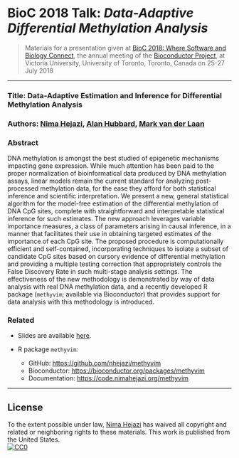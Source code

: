 # BioC 2018 Talk: _Data-Adaptive Differential Methylation Analysis_

> Materials for a presentation given at [BioC 2018: Where Software and Biology
> Connect](http://bioc2018.bioconductor.org/), the annual meeting of the
> [Bioconductor Project](https://bioconductor.org), at Victoria University,
> University of Toronto, Toronto, Canada on 25-27 July 2018

---

### Title: Data-Adaptive Estimation and Inference for Differential Methylation Analysis

### Authors: [Nima Hejazi](https://statistics.berkeley.edu/~nhejazi), [Alan Hubbard](https://hubbard.berkeley.edu), [Mark van der Laan](https://vanderlaan-lab.org)

### Abstract

DNA methylation is amongst the best studied of epigenetic mechanisms impacting
gene expression. While much attention has been paid to the proper normalization
of bioinformatical data produced by DNA methylation assays, linear models remain
the current standard for analyzing post-processed methylation data, for the ease
they afford for both statistical inference and scientific interpretation. We
present a new, general statistical algorithm for the model-free estimation of
the differential methylation of DNA CpG sites, complete with straightforward and
interpretable statistical inference for such estimates. The new approach
leverages variable importance measures, a class of parameters arising in causal
inference, in a manner that facilitates their use in obtaining targeted
estimates of the importance of each CpG site. The proposed procedure is
computationally efficient and self-contained, incorporating techniques to
isolate a subset of candidate CpG sites based on cursory evidence of
differential methylation and providing a multiple testing correction that
appropriately controls the False Discovery Rate in such multi-stage analysis
settings. The effectiveness of the new methodology is demonstrated by way of
data analysis with real DNA methylation data, and a recently developed R package
(`methyvim`; available via Bioconductor) that provides support for data analysis
with this methodology is introduced.

### Related
* Slides are available [here](https://goo.gl/JDhSEg).

* R package `methyvim`:
    * GitHub: https://github.com/nhejazi/methyvim
    * Bioconductor: https://bioconductor.org/packages/methyvim
    * Documentation: https://code.nimahejazi.org/methyvim

---

## License

To the extent possible under law, [Nima Hejazi](https://nimahejazi.org)
has waived all copyright and related or neighboring rights to these materials.
This work is published from the United States.
<br/>
[![CC0](http://i.creativecommons.org/p/zero/1.0/88x31.png)](http://creativecommons.org/publicdomain/zero/1.0/)

